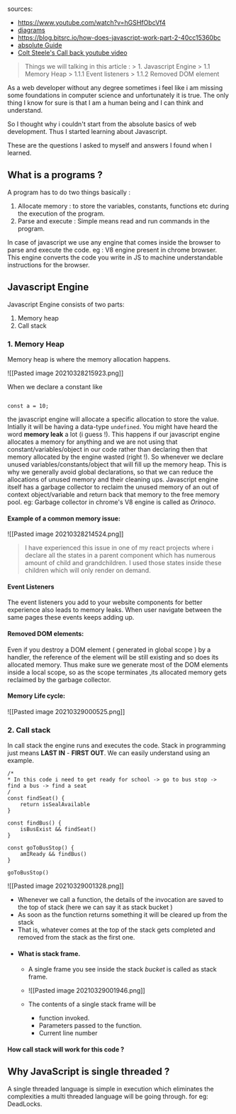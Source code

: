 sources:
- https://www.youtube.com/watch?v=hGSHfObcVf4
- [diagrams]()
- https://blog.bitsrc.io/how-does-javascript-work-part-2-40cc15360bc
- [absolute Guide](https://dev.to/lydiahallie/javascript-visualized-the-javascript-engine-4cdf)
- [Colt Steele's Call back youtube video](https://www.youtube.com/watch?v=W8AeMrVtFLY)
> Things we will talking in this article :
	> 1. Javascript Engine
		> 1.1 Memory Heap
			> 1.1.1 Event listeners
			> 1.1.2 Removed DOM element


As a web developer without any degree sometimes i feel like i am missing some foundations in computer science and unfortunately it is true. The only thing I know for sure is that I am a human being and I can think and understand. 

So I thought why i couldn't start from the absolute basics of web development. Thus I started learning about Javascript.

These are the questions I asked to myself and answers I found when I learned.
## What is a programs ?
A program has to do two things basically :
1. Allocate memory : to store the variables, constants, functions etc during the execution of the program.
2. Parse and execute : Simple means read and run commands in the program.

In case of javascript we use any engine that comes inside the browser to parse and execute the code. eg : V8 engine present in chrome browser. This engine converts the code you write in JS to machine understandable instructions for the browser.

## Javascript Engine

Javascript Engine consists of two parts:
1. Memory heap
2. Call stack

### 1. Memory Heap
Memory heap is where the memory allocation happens.

![[Pasted image 20210328215923.png]]

When we declare a constant like
```

const a = 10;

```
the javascript engine will allocate a specific allocation to store the value. Intially it will be having a data-type `undefined`.
You might have heard the word **memory leak**  a lot (i guess !). This happens if our javascript engine allocates a memory for anything and we are not using that constant/variables/object in our code rather than declaring then that memory allocated by the engine wasted (right !). So whenever we declare unused variables/constants/object that will fill up the memory heap. This is why we generally avoid global declarations, so that we can reduce the allocations of unused memory and their cleaning ups. Javascript engine itself has a garbage collector to reclaim the unused memory of an out of context object/variable and return back that memory to the free memory pool. eg: Garbage collector in chrome's V8 engine is called as *Orinoco*.
#### Example of a common memory issue:
![[Pasted image 20210328214524.png]]
> I have experienced this issue in one of my react projects where i declare all the states in a parent component which has numerous amount of child and grandchildren. I used those states inside these children which will only render on demand.

#### Event Listeners
The event listeners you add to your website components for better experience also leads to memory leaks. When user navigate between the same pages these events keeps adding up.

#### Removed DOM elements:
Even if you destroy a DOM element ( generated in global scope ) by a handler, the reference of the element will be still existing and so does its allocated memory. Thus make sure we generate most of the DOM elements inside a local scope, so as the scope terminates ,its allocated memory gets reclaimed by the garbage collector.

#### Memory Life cycle:

![[Pasted image 20210329000525.png]]
 
### 2. Call stack
In call stack the engine runs and executes the code.
Stack in programming just means **LAST IN**  -  **FIRST OUT**. We can easily understand using an example.

```
/*
* In this code i need to get ready for school -> go to bus stop -> find a bus -> find a seat
/
const findSeat() {
	return isSealAvailable
}

const findBus() {
	isBusExist && findSeat()
}

const goToBusStop() {
	amIReady && findBus()
}

goToBusStop()

```

![[Pasted image 20210329001328.png]]
- Whenever we call a function, the details of the invocation are saved to the top of stack (here we can say it as stack bucket )
- As soon as the function returns something it will be cleared up from the stack
- That is, whatever comes at the top of the stack gets completed and removed from the stack as the first one.
- #### What is stack frame.
	- A single frame you see inside the stack *bucket* is called as stack frame.

	- ![[Pasted image 20210329001946.png]]

	- The contents of a single stack frame will be
		- function	invoked.
		- Parameters passed to the function.
		- Current line number

#### How call stack will work for this code ?


## Why JavaScript is single threaded ?
A single threaded language is simple in execution which eliminates the complexities a multi threaded language will be going through. for eg: DeadLocks.

